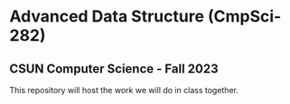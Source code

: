 # Advanced Data Structure (CmpSci-282)
## CSUN Computer Science - Fall 2023

This repository will host the work we will do in class together.
